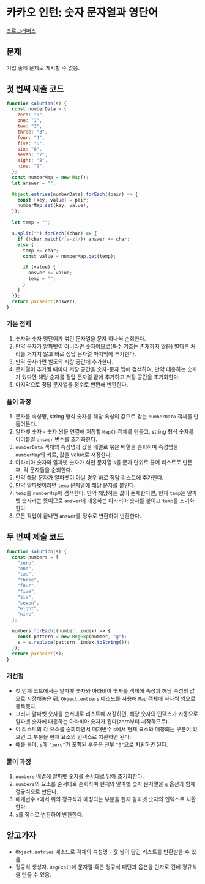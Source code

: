 # 카카오 인턴: 숫자 문자열과 영단어

[프로그래머스](https://programmers.co.kr/learn/courses/30/lessons/81301)

## 문제

기업 출제 문제로 게시할 수 없음.

## 첫 번째 제출 코드

```javascript
function solution(s) {
  const numberData = {
    zero: "0",
    one: "1",
    two: "2",
    three: "3",
    four: "4",
    five: "5",
    six: "6",
    seven: "7",
    eight: "8",
    nine: "9",
  };
  const numberMap = new Map();
  let answer = "";

  Object.entries(numberData).forEach((pair) => {
    const [key, value] = pair;
    numberMap.set(key, value);
  });

  let temp = "";

  s.split("").forEach((char) => {
    if (!char.match(/[a-z]/)) answer += char;
    else {
      temp += char;
      const value = numberMap.get(temp);

      if (value) {
        answer += value;
        temp = "";
      }
    }
  });
  return parseInt(answer);
}
```

### 기본 전제

1. 숫자와 숫자 영단어가 섞인 문자열을 문자 하나씩 순회한다.
2. 만약 문자가 알파벳이 아니라면 숫자이므로(특수 기호는 존재하지 않음) 별다른 처리를 거치지 않고 바로 정답 문자열 마지막에 추가한다.
3. 만약 문자라면 별도의 저장 공간에 추가한다.
4. 문자열이 추가될 때마다 저장 공간을 숫자-문자 맵에 검색하여, 만약 대응하는 숫자가 있다면 해당 순자를 정답 문자열 끝에 추가하고 저장 공간을 초기화한다.
5. 마지막으로 정답 문자열을 정수로 변환해 반환한다.

### 풀이 과정

1. 문자를 속성명, string 형식 숫자를 해당 속성의 값으로 갖는 `numberData` 객체를 만들어둔다.
2. 알파벳 숫자 - 숫자 쌍을 연결해 저장할 `Map()` 객체를 만들고, string 형식 숫자를 이어붙일 `answer` 변수를 초기화한다.
3. `numberData` 객체의 속성명과 값을 배열로 묶은 배열을 순회하며 속성명을 `numberMap`의 키로, 값을 value로 저장한다.
4. 아라비아 숫자와 알파벳 숫자가 섞인 문자열 `s`를 문자 단위로 끊어 리스트로 만든 후, 각 문자들을 순회한다.
5. 만약 해당 문자가 알파벳이 아닐 경우 바로 정답 리스트에 추가한다.
6. 만약 알파벳이라면 `temp` 문자열에 해당 문자를 붙인다.
7. `temp`를 `numberMap`에 검색한다. 만약 해당하는 값이 존재한다면, 현재 `temp`는 알파벳 숫자라는 뜻이므로 `answer`에 대응하는 아라비아 숫자를 붙이고 `temp`를 초기화한다.
8. 모든 작업이 끝나면 `answer`를 정수로 변환하여 반환한다.

## 두 번째 제출 코드

```javascript
function solution(s) {
  const numbers = [
    "zero",
    "one",
    "two",
    "three",
    "four",
    "five",
    "six",
    "seven",
    "eight",
    "nine",
  ];

  numbers.forEach((number, index) => {
    const pattern = new RegExp(number, "g");
    s = s.replace(pattern, index.toString());
  });
  return parseInt(s);
}
```

### 개선점

- 첫 번째 코드에서는 알파벳 숫자와 아라비아 숫자를 객체에 속성과 해당 속성의 값으로 저장해놓은 뒤, `Object.entiers` 메소드를 사용해 `Map` 객체에 하나씩 쌍으로 등록했다.
- 그러나 알파벳 숫자를 순서대로 리스트에 저장하면, 해당 숫자의 인덱스가 자동으로 알파벳 숫자에 대응하는 아라비아 숫자가 된다(zero부터 시작하므로).
- 이 리스트의 각 요소를 순회하면서 매개변수 `s`에서 현재 요소와 매칭되는 부분이 있으면 그 부분을 현재 요소의 인덱스로 치환하면 된다.
- 예를 들어, `s`에 `"zero"`가 포함된 부분은 전부 `"0"`으로 치환하면 된다.

### 풀이 과정

1. `numbers` 배열에 알파벳 숫자를 순서대로 담아 초기화한다.
2. `numbers`의 요소를 순서대로 순회하며 현재의 알파벳 숫자 문자열을 `g` 옵션과 함께 정규식으로 만든다.
3. 매개변수 `s`에서 위의 정규식과 매칭되는 부분을 현재 알파벳 숫자의 인덱스로 치환한다.
4. `s`를 정수로 변환하여 반환한다.

## 알고가자

- `Object.entries` 메소드로 객체의 속성명 - 값 쌍이 담긴 리스트를 반환받을 수 있음.
- 정규식 생성자. `RegExp()`에 문자열 혹은 정규식 패턴과 옵션을 인자로 건네 졍규식을 만들 수 있음.
